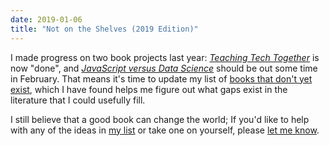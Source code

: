 ```yaml
---
date: 2019-01-06
title: "Not on the Shelves (2019 Edition)"
---
```


I made progress on two book projects last year:
*[Teaching Tech Together][t3]* is now "done",
and *[JavaScript versus Data Science][js4ds]*
should be out some time in February.
That means it's time to update my list of
[books that don't yet exist][shelves],
which I have found helps me figure out
what gaps exist in the literature that I could usefully fill.

I still believe that a good book can change the world;
If you'd like to help with any of the ideas in [my list][shelves] or take one on yourself,
please [let me know](mailto:gvwilson@third-bit.com).

[js4ds]: @root/js4ds/
[shelves]: @root/not-on-the-shelves/2019/
[t3]: http://teachtogether.tech
